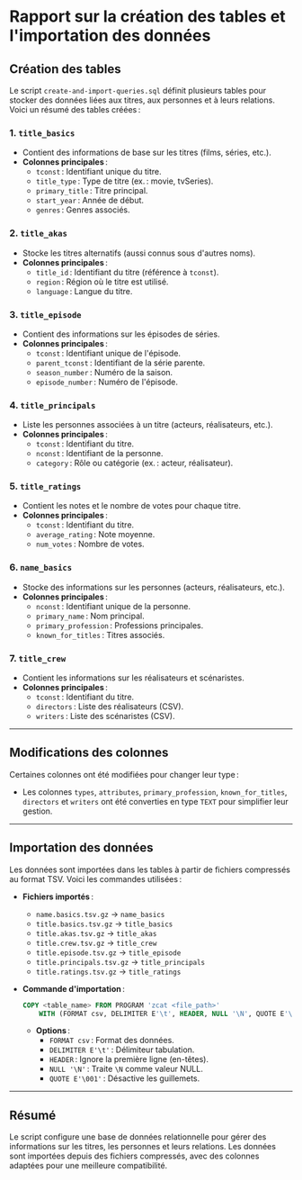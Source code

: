 # Rapport sur la création des tables et l'importation des données

## Création des tables

Le script `create-and-import-queries.sql` définit plusieurs tables pour stocker des données liées aux titres, aux personnes et à leurs relations. Voici un résumé des tables créées :

### 1. **`title_basics`**
- Contient des informations de base sur les titres (films, séries, etc.).
- **Colonnes principales** :
    - `tconst` : Identifiant unique du titre.
    - `title_type` : Type de titre (ex. : movie, tvSeries).
    - `primary_title` : Titre principal.
    - `start_year` : Année de début.
    - `genres` : Genres associés.

### 2. **`title_akas`**
- Stocke les titres alternatifs (aussi connus sous d'autres noms).
- **Colonnes principales** :
    - `title_id` : Identifiant du titre (référence à `tconst`).
    - `region` : Région où le titre est utilisé.
    - `language` : Langue du titre.

### 3. **`title_episode`**
- Contient des informations sur les épisodes de séries.
- **Colonnes principales** :
    - `tconst` : Identifiant unique de l'épisode.
    - `parent_tconst` : Identifiant de la série parente.
    - `season_number` : Numéro de la saison.
    - `episode_number` : Numéro de l'épisode.

### 4. **`title_principals`**
- Liste les personnes associées à un titre (acteurs, réalisateurs, etc.).
- **Colonnes principales** :
    - `tconst` : Identifiant du titre.
    - `nconst` : Identifiant de la personne.
    - `category` : Rôle ou catégorie (ex. : acteur, réalisateur).

### 5. **`title_ratings`**
- Contient les notes et le nombre de votes pour chaque titre.
- **Colonnes principales** :
    - `tconst` : Identifiant du titre.
    - `average_rating` : Note moyenne.
    - `num_votes` : Nombre de votes.

### 6. **`name_basics`**
- Stocke des informations sur les personnes (acteurs, réalisateurs, etc.).
- **Colonnes principales** :
    - `nconst` : Identifiant unique de la personne.
    - `primary_name` : Nom principal.
    - `primary_profession` : Professions principales.
    - `known_for_titles` : Titres associés.

### 7. **`title_crew`**
- Contient les informations sur les réalisateurs et scénaristes.
- **Colonnes principales** :
    - `tconst` : Identifiant du titre.
    - `directors` : Liste des réalisateurs (CSV).
    - `writers` : Liste des scénaristes (CSV).

---

## Modifications des colonnes

Certaines colonnes ont été modifiées pour changer leur type :
- Les colonnes `types`, `attributes`, `primary_profession`, `known_for_titles`, `directors` et `writers` ont été converties en type `TEXT` pour simplifier leur gestion.

---

## Importation des données

Les données sont importées dans les tables à partir de fichiers compressés au format TSV. Voici les commandes utilisées :

- **Fichiers importés** :
    - `name.basics.tsv.gz` → `name_basics`
    - `title.basics.tsv.gz` → `title_basics`
    - `title.akas.tsv.gz` → `title_akas`
    - `title.crew.tsv.gz` → `title_crew`
    - `title.episode.tsv.gz` → `title_episode`
    - `title.principals.tsv.gz` → `title_principals`
    - `title.ratings.tsv.gz` → `title_ratings`

- **Commande d'importation** :
  ```sql
  COPY <table_name> FROM PROGRAM 'zcat <file_path>'
      WITH (FORMAT csv, DELIMITER E'\t', HEADER, NULL '\N', QUOTE E'\001');
  ```
    - **Options** :
        - `FORMAT csv` : Format des données.
        - `DELIMITER E'\t'` : Délimiteur tabulation.
        - `HEADER` : Ignore la première ligne (en-têtes).
        - `NULL '\N'` : Traite `\N` comme valeur NULL.
        - `QUOTE E'\001'` : Désactive les guillemets.

---

## Résumé

Le script configure une base de données relationnelle pour gérer des informations sur les titres, les personnes et leurs relations. Les données sont importées depuis des fichiers compressés, avec des colonnes adaptées pour une meilleure compatibilité.